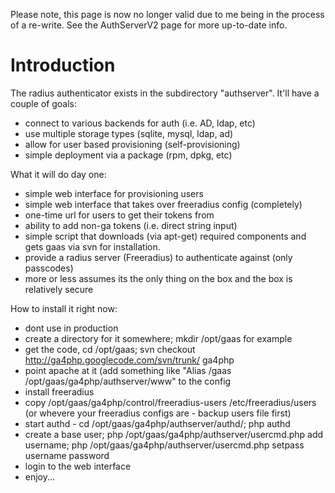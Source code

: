 Please note, this page is now no longer valid due to me being in the process of a re-write. See the AuthServerV2 page for more up-to-date info.

# Introduction #

The radius authenticator exists in the subdirectory "authserver". It'll have a couple of goals:

  * connect to various backends for auth (i.e. AD, ldap, etc)
  * use multiple storage types (sqlite, mysql, ldap, ad)
  * allow for user based provisioning (self-provisioning)
  * simple deployment via a package (rpm, dpkg, etc)


What it will do day one:

  * simple web interface for provisioning users
  * simple web interface that takes over freeradius config (completely)
  * one-time url for users to get their tokens from
  * ability to add non-ga tokens (i.e. direct string input)
  * simple script that downloads (via apt-get) required components and gets gaas via svn for installation.
  * provide a radius server (Freeradius) to authenticate against (only passcodes)
  * more or less assumes its the only thing on the box and the box is relatively secure


How to install it right now:

  * dont use in production
  * create a directory for it somewhere; mkdir /opt/gaas for example
  * get the code, cd /opt/gaas; svn checkout http://ga4php.googlecode.com/svn/trunk/ ga4php
  * point apache at it (add something like "Alias /gaas /opt/gaas/ga4php/authserver/www" to the config
  * install freeradius
  * copy /opt/gaas/ga4php/control/freeradius-users /etc/freeradius/users (or whevere your freeradius configs are - backup users file first)
  * start authd - cd /opt/gaas/ga4php/authserver/authd/; php authd
  * create a base user; php /opt/gaas/ga4php/authserver/usercmd.php add username; php /opt/gaas/ga4php/authserver/usercmd.php setpass username password
  * login to the web interface
  * enjoy...